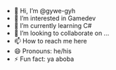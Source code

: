 - 👋 Hi, I’m @gywe-gyh
- 👀 I’m interested in Gamedev
- 🌱 I’m currently learning C#
- 💞️ I’m looking to collaborate on ...
- 📫 How to reach me here
- 😄 Pronouns: he/his
- ⚡ Fun fact: ya aboba

<!---
gywe-gyh/gywe-gyh is a ✨ special ✨ repository because its `README.md` (this file) appears on your GitHub profile.
You can click the Preview link to take a look at your changes.
--->
